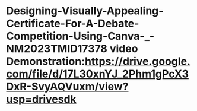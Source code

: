 # Designing-Visually-Appealing-Certificate-For-A-Debate-Competition-Using-Canva-_-NM2023TMID17378 video Demonstration:https://drive.google.com/file/d/17L30xnYJ_2Phm1gPcX3DxR-SvyAQVuxm/view?usp=drivesdk
